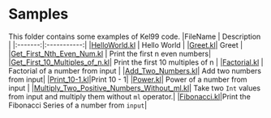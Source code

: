 # Samples
This folder contains some examples of Kel99 code.
|FileName | Description |
|:-------:|:-----------:|
|[HelloWorld.kl](HelloWorld.kl) | Hello World |
|[Greet.kl](Greet.kl)| Greet |
|[Get_First_Nth_Even_Num.kl](Get_First_Nth_Even_Num.kl) | Print the first n even numbers|
|[Get_First_10_Multiples_of_n.kl](Get_First_10_multiples_of_n.kl)| Print the first 10 multiples of n |
|[Factorial.kl](Factorial.kl) | Factorial of a number from input |
|[Add_Two_Numbers.kl](Add_Two_Numbers.kl)| Add two numbers from input|
|[Print_10-1.kl](Print_10-1.kl)|Print 10 - 1|
|[Power.kl](Power.kl)| Power of a number from input |
|[Multiply_Two_Positive_Numbers_Without_ml.kl](Multiply_Two_Positive_Numbers_Without_ml.kl)| Take two `Int` values from input and multiply them without `ml` operator.|
|[Fibonacci.kl](Fibonacci.kl)|Print the Fibonacci Series of a number from `input`|

